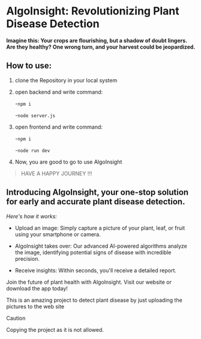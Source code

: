 # AlgoInsight: Revolutionizing Plant Disease Detection


**Imagine this: Your crops are flourishing, but a shadow of doubt lingers. Are they healthy? One wrong turn, and your harvest could be jeopardized.**

## How to use:
1. clone the Repository in your local system
2. open backend and write command:

    -``` npm i ```

    -``` node server.js ```
3. open frontend and write command:

    -``` npm i ```

    -``` node run dev ```
4. Now, you are good to go to use AlgoInsight

> HAVE  A HAPPY JOURNEY !!!

## Introducing AlgoInsight, your one-stop solution for early and accurate plant disease detection.

*Here's how it works:*

- Upload an image: Simply capture a picture of your plant, leaf, or fruit using your smartphone or camera.

- AlgoInsight takes over: Our advanced AI-powered algorithms analyze the image, identifying potential signs of disease with incredible precision.

- Receive insights: Within seconds, you'll receive a detailed report.


Join the future of plant health with AlgoInsight. Visit our website or download the app today!

This is an amazing project to detect plant disease by just uploading the pictures to the web site


> [!CAUTION]
> Copying the project as it is not allowed.
